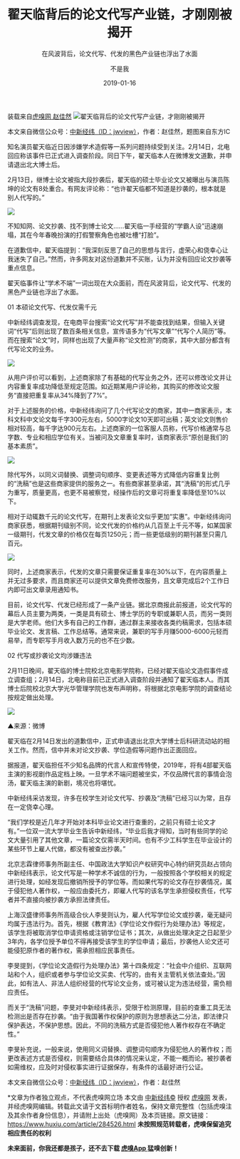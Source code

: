 ﻿---
layout:     post
title:      "翟天临背后的论文代写产业链，才刚刚被揭开"
subtitle:   "在风波背后，论文代写、代发的黑色产业链也浮出了水面"
date:       2019-01-16
author:     "不是我"
header-img: "img/post-bg-js-version.jpg"
tags:
    - 黑色产业链

---

装载来自[虎嗅网  赵佳然](https://www.huxiu.com/article/284526.html)
![翟天临背后的论文代写产业链，才刚刚被揭开](https://img.huxiucdn.com/article/cover/201902/14/164357960843.jpg?imageView2/1/w/710/h/400/|imageMogr2/strip/interlace/1/quality/85/format/jpg)

本文来自微信公众号：[中新经纬（ID：jwview）](https://mp.weixin.qq.com/s/ys4Pwnx4Pntrgp1r_jWcvA)，作者：赵佳然，题图来自东方IC

知名演员翟天临近日因涉嫌学术造假等一系列问题持续受到关注。2月14日，北电回应称该事件已正式进入调查阶段。同日下午，翟天临本人在微博发文道歉，并申请退出北大博士后。

2月13日，继博士论文被指大段抄袭后，翟天临的硕士毕业论文又被曝出与演员陈坤的论文有8处重合。有网友评论称：“也许翟天临都不知道是抄袭的，根本就是别人代写的。”

![](https://img.huxiucdn.com/article/content/201902/14/163749286984.jpg?imageView2/2/w/1000/format/jpg/interlace/1/q/85)

不知知网、论文抄袭、找不到博士论文……翟天临一手经营的“学霸人设”迅速崩塌，其在今年春晚扮演的打假警察角色也被吐槽“打脸”。

在道歉信中，翟天临提到：“我深刻反思了自己的思想与言行，虚荣心和侥幸心让我迷失了自己。”然而，许多网友对这份道歉并不买账，认为并没有回应论文抄袭等重点信息。

翟天临事件让“学术不端”一词出现在大众面前，而在风波背后，论文代写、代发的黑色产业链也浮出了水面。

01 本硕论文代写、代发仅需千元

中新经纬调查发现，在电商平台搜索“论文代写”并不能查找到结果，但输入关键词“代写”后则出现了数百条相关信息，宣传语多为“代写文章”“代写个人简历”等。而在搜索“论文”时，同样也出现了大量声称“论文检测”的商家，其中大部分都含有代写论文的业务。

![](https://img.huxiucdn.com/article/content/201902/14/163749275258.jpg?imageView2/2/w/1000/format/jpg/interlace/1/q/85)

从用户评价可以看到，上述商家除了有基础的代写业务之外，还可以修改论文并让内容重复率成功降低至规定范围。如近期某用户评论称，其购买的修改论文服务“直接把重复率从34%降到了7%”。

对于上述服务的价格，中新经纬询问了几个代写论文的商家，其中一商家表示，本科文科中文论文每千字300元左右，5000字论文10天即可出稿；英文论文则售价相对较高，每千字达900元左右。上述商家的一位客服人员称，代写价格通常与总字数、专业和相应学位有关。当被问及文章重复率时，该商家表示“原创是我们的基本素质”。

![](https://img.huxiucdn.com/article/content/201902/14/163749191736.jpg?imageView2/2/w/1000/format/jpg/interlace/1/q/85)

除代写外，以同义词替换、调整词句顺序、变更表述等方式降低内容重复比例的“洗稿”也是这些商家提供的服务之一。有些商家甚至承诺，其“洗稿”的形式几乎为重写，质量更高，也更不易被察觉，经操作后的文章可将重复率降低至10%以下。

相对于动辄数千元的论文代写，在期刊上发表论文似乎更加“实惠”。中新经纬询问商家获悉，根据期刊级别不同，论文代发的价格约从几百至上千元不等，如某国家一级期刊，代发文章的价格仅在每页1250元；而一些更低级别的期刊甚至只需几百元。

![](https://img.huxiucdn.com/article/content/201902/14/163749476611.jpg?imageView2/2/w/1000/format/jpg/interlace/1/q/85)

同时，上述商家表示，代发的文章只需要保证重复率在30%以下，在内容质量上并无过多要求，而且商家还可以提供文章免费修改服务，且文章完成后2个工作日内即可出文章录用通知书。

目前，论文代写、代发已经形成了一条产业链。据北京商报此前报道，论文代写的幕后人员主要为两类，一类是具有硕士、博士学历的专职或兼职人员，而另一类则是大学老师。他们大多有自己的工作群，通过群主来接收各类约稿需求，包括本硕毕业论文、发言稿、工作总结等。通常来说，兼职的写手月赚5000-6000元轻而易举，而专职写手月收入数万元的也不在少数。

02 代写或抄袭论文均涉嫌违法

2月11日晚间，翟天临的博士院校北京电影学院称，已经对翟天临论文造假事件成立调查组；2月14日，北电称目前已正式进入调查阶段并通知了翟天临本人。而其博士后院校北京大学光华管理学院也发布声明称，将根据北京电影学院的调查结论按规定做出处理。

![](https://img.huxiucdn.com/article/content/201902/14/163749948417.jpg?imageView2/2/w/1000/format/jpg/interlace/1/q/85)

▲来源：微博

翟天临在2月14日发出的道歉信中，正式申请退出北京大学博士后科研流动站的相关工作。然而，信中并未对论文抄袭、学位造假等问题作出正面回应。

据报道，翟天临担任不少知名品牌的代言人和宣传特使，2019年，将有4部翟天临主演的影视剧作品定档上映。一旦学术不端问题被坐实，不仅品牌代言的事情会泡汤，翟天临主演的新剧，境况也将堪忧。

中新经纬采访发现，许多在校学生对论文代写、抄袭及“洗稿”已经习以为常，且存在一定侥幸心理。

“我们学校是近几年才开始对本科毕业论文进行查重的，之前只有硕士论文才有。”一位双一流大学毕业生告诉中新经纬，“毕业后我才得知，当时有些同学的论文大量引用了其他文章，一篇论文仅需半天时间。也有不少工科学生在毕业设计的某些环节上雇人代做，都没有被查出抄袭。”

北京志霖律师事务所副主任、中国政法大学知识产权研究中心特约研究员赵占领向中新经纬表示，论文代写是一种学术不诚信的行为，一般按照各个学校相关的规定进行处理，如经发现后撤销所授予的学位等。而如果代写的论文存在抄袭情况，属于侵犯他人著作权，一般应由委托方，即雇人代写的该名学生承担侵权责任，代写者并不直接向被抄袭方承担法律责任。

上海汉盛律师事务所高级合伙人李旻则认为，雇人代写学位论文或抄袭，毫无疑问均属于违法行为。首先，根据《教育法》《学位论文作假行为处理办法》等规定，该学生将被取消学位申请资格或注销学位证书；其次，从做出处理决定之日起至少3年内，各学位授予单位不得再接受该学生的学位申请；最后，抄袭他人论文还可能侵犯原作者的著作权，需承担相应民事责任。

李旻提到，《学位论文造假行为处理办法》第十四条规定：“社会中介组织、互联网站和个人，组织或者参与学位论文买卖、代写的，由有关主管机关依法查处。”因此，如有法人、非法人组织经营的代写论文业务，或可被认定为违法经营，需负相应责任。

而关于“洗稿”问题，李旻对中新经纬表示，受限于检测原理，目前的查重工具无法检测出是否存在抄袭。“由于我国著作权保护的原则为思想表达二分法，即法律只保护表达，不保护思想。因此，不同的洗稿方式是否侵犯他人著作权存在不确定性。”

李旻补充说，一般来说，使用同义词替换、调整词句顺序为侵犯他人的著作权；而更改表述方式是否侵权，则需要结合具体的情况来认定，不能一概而论。被抄袭者如需维权，应及时对侵权事实进行证据保存，有条件的话最好进行公证。

本文来自微信公众号：[中新经纬（ID：jwview）](https://mp.weixin.qq.com/s/ys4Pwnx4Pntrgp1r_jWcvA)，作者：赵佳然

*文章为作者独立观点，不代表虎嗅网立场 本文由 [中新经纬©](https://www.huxiu.com/member/2374700.html) 授权 [虎嗅网](https://www.huxiu.com/) 发表，并经虎嗅网编辑。转载此文请于文首标明作者姓名，保持文章完整性（包括虎嗅注及其余作者身份信息），并请附上出处（虎嗅网）及本页链接。原文链接：https://www.huxiu.com/article/284526.html 
**未按照规范转载者，虎嗅保留追究相应责任的权利**

**未来面前，你我还都是孩子，还不去下载 [虎嗅App ](https://www.huxiu.com/app.html)猛嗅创新！**
